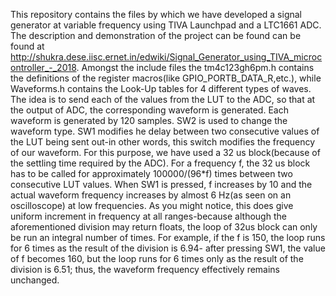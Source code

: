 This repository contains the files by which we have developed a signal generator at variable frequency using TIVA Launchpad and a LTC1661 ADC.
The description and demonstration of the project can be found can be found at http://shukra.dese.iisc.ernet.in/edwiki/Signal_Generator_using_TIVA_microcontroller_-_2018.
Amongst the include files the tm4c123gh6pm.h contains the definitions of the register macros(like GPIO_PORTB_DATA_R,etc.), while Waveforms.h contains the Look-Up tables for 4 different types of waves. The idea is to send each of the values from the LUT to the ADC, so that at the output of ADC, the corresponding waveform is generated. Each waveform is generated by 120 samples. SW2 is used to change the waveform type.
SW1 modifies he delay between two consecutive values of the LUT being sent out-in other words, this switch modifies the frequency of our waveform. For this purpose, we have used a 32 us block(because of the settling time required by the ADC). For a frequency f, the 32 us block has to be called for approximately 100000/(96*f) times between two consecutive LUT values. When SW1 is pressed, f increases by 10 and the actual waveform frequency increases by almost 6 Hz(as seen on  an oscilloscope) at low frequencies. As you might notice, this does give uniform increment in frequency at all ranges-because although the aforementioned division may return floats, the loop of 32us block can only be run an integral number of times. For example, if the f is 150, the loop runs for 6 times as the result of the division is 6.94- after pressing SW1, the value of f becomes 160, but the loop runs for 6 times only as the result of the division is 6.51; thus, the waveform frequency effectively remains unchanged. 

